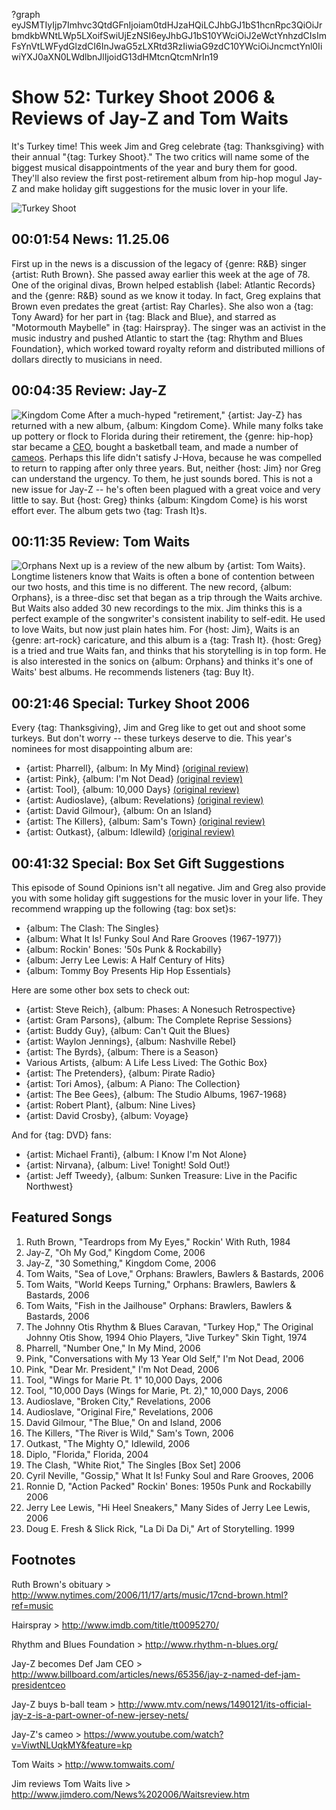 ?graph eyJSMTIyIjp7Imhvc3QtdGFnIjoiam0tdHJzaHQiLCJhbGJ1bS1hcnRpc3QiOiJrbmdkbWNtLWp5LXoifSwiUjEzNSI6eyJhbGJ1bS10YWciOiJ2eWctYnhzdCIsImFsYnVtLWFydGlzdCI6InJwaG5zLXRtd3RzIiwiaG9zdC10YWciOiJncmctYnl0IiwiYXJ0aXN0LWdlbnJlIjoidG13dHMtcnQtcmNrIn19

# Show 52: Turkey Shoot 2006 & Reviews of Jay-Z and Tom Waits
It's Turkey time! This week Jim and Greg celebrate {tag: Thanksgiving} with their annual "{tag: Turkey Shoot}." The two critics will name some of the biggest musical disappointments of the year and bury them for good. They'll also review the first post-retirement album from hip-hop mogul Jay-Z and make holiday gift suggestions for the music lover in your life.

![Turkey Shoot](http://static.soundopinions.org/images/2006/turkeyshoot.jpg)

## 00:01:54 News: 11.25.06
First up in the news is a discussion of the legacy of {genre: R&B} singer {artist: Ruth Brown}. She passed away earlier this week at the age of 78. One of the original divas, Brown helped establish {label: Atlantic Records} and the {genre: R&B} sound as we know it today. In fact, Greg explains that Brown even predates the great {artist: Ray Charles}. She also won a {tag: Tony Award} for her part in {tag: Black and Blue}, and starred as "Motormouth Maybelle" in {tag: Hairspray}. The singer was an activist in the music industry and pushed Atlantic to start the {tag: Rhythm and Blues Foundation}, which worked toward royalty reform and distributed millions of dollars directly to musicians in need.

## 00:04:35 Review: Jay-Z
![Kingdom Come](http://is2.mzstatic.com/image/thumb/Music/v4/0c/86/e5/0c86e567-b24d-8fe3-62b1-4347f59bc642/source/600x600bb.jpg "112080/204509084")
After a much-hyped "retirement," {artist: Jay-Z} has returned with a new album, {album: Kingdom Come}. While many folks take up pottery or flock to Florida during their retirement, the {genre: hip-hop} star became a [CEO](http://www.billboard.com/articles/news/65356/jay-z-named-def-jam-presidentceo), bought a basketball team, and made a number of [cameos](https://www.youtube.com/watch?v=ViwtNLUqkMY&feature=kp). Perhaps this life didn't satisfy J-Hova, because he was compelled to return to rapping after only three years. But, neither {host: Jim} nor Greg can understand the urgency. To them, he just sounds bored. This is not a new issue for Jay-Z -- he's often been plagued with a great voice and very little to say. But {host: Greg} thinks {album: Kingdom Come} is his worst effort ever. The album gets two {tag: Trash It}s.

## 00:11:35 Review: Tom Waits
![Orphans](http://is1.mzstatic.com/image/thumb/Music/v4/60/a3/d8/60a3d8e1-869e-cdab-9db6-ade7fc90b31b/source/600x600bb.jpg "83964/268496490")
Next up is a review of the new album by {artist: Tom Waits}. Longtime listeners know that Waits is often a bone of contention between our two hosts, and this time is no different. The new record, {album: Orphans}, is a three-disc set that began as a trip through the Waits archive. But Waits also added 30 new recordings to the mix. Jim thinks this is a perfect example of the songwriter's consistent inability to self-edit. He used to love Waits, but now just plain hates him. For {host: Jim}, Waits is an {genre: art-rock} caricature, and this album is a {tag: Trash It}. {host: Greg} is a tried and true Waits fan, and thinks that his storytelling is in top form. He is also interested in the sonics on {album: Orphans} and thinks it's one of Waits' best albums. He recommends listeners {tag: Buy It}.

## 00:21:46 Special: Turkey Shoot 2006
Every {tag: Thanksgiving}, Jim and Greg like to get out and shoot some turkeys. But don't worry -- these turkeys deserve to die. This year's nominees for most disappointing album are:

- {artist: Pharrell}, {album: In My Mind} [(original review)](/show/53/)
- {artist: Pink}, {album: I'm Not Dead} [(original review)](/show/20/)
- {artist: Tool}, {album: 10,000 Days} [(original review)](/show/24/)
- {artist: Audioslave}, {album: Revelations} [(original review)](/show/39/)
- {artist: David Gilmour}, {album: On an Island}
- {artist: The Killers}, {album: Sam's Town} [(original review)](/show/45/)
- {artist: Outkast}, {album: Idlewild} [(original review)](/show/38/)

## 00:41:32 Special: Box Set Gift Suggestions
This episode of Sound Opinions isn't all negative. Jim and Greg also provide you with some holiday gift suggestions for the music lover in your life. They recommend wrapping up the following {tag: box set}s:

- {album: The Clash: The Singles}
- {album: What It Is! Funky Soul And Rare Grooves (1967-1977)}
- {album: Rockin' Bones: '50s Punk & Rockabilly}
- {album: Jerry Lee Lewis: A Half Century of Hits}
- {album: Tommy Boy Presents Hip Hop Essentials}

Here are some other box sets to check out:

- {artist: Steve Reich}, {album: Phases: A Nonesuch Retrospective}
- {artist: Gram Parsons}, {album: The Complete Reprise Sessions}
- {artist: Buddy Guy}, {album: Can't Quit the Blues}
- {artist: Waylon Jennings}, {album: Nashville Rebel}
- {artist: The Byrds}, {album: There is a Season}
- Various Artists, {album: A Life Less Lived: The Gothic Box}
- {artist: The Pretenders}, {album: Pirate Radio}
- {artist: Tori Amos}, {album: A Piano: The Collection}
- {artist: The Bee Gees}, {album: The Studio Albums, 1967-1968}
- {artist: Robert Plant}, {album: Nine Lives}
- {artist: David Crosby}, {album: Voyage}

And for {tag: DVD} fans:

- {artist: Michael Franti}, {album: I Know I'm Not Alone}
- {artist: Nirvana}, {album: Live! Tonight! Sold Out!}
- {artist: Jeff Tweedy}, {album: Sunken Treasure: Live in the Pacific Northwest}

## Featured Songs
1. Ruth Brown, "Teardrops from My Eyes," Rockin' With Ruth, 1984
2. Jay-Z, "Oh My God," Kingdom Come, 2006
3. Jay-Z, "30 Something," Kingdom Come, 2006
4. Tom Waits, "Sea of Love," Orphans: Brawlers, Bawlers & Bastards, 2006
5. Tom Waits, "World Keeps Turning," Orphans: Brawlers, Bawlers & Bastards, 2006
6. Tom Waits, "Fish in the Jailhouse" Orphans: Brawlers, Bawlers & Bastards, 2006
7. The Johnny Otis Rhythm & Blues Caravan, "Turkey Hop," The Original Johnny Otis Show, 1994 Ohio Players, "Jive Turkey" Skin Tight, 1974
8. Pharrell, "Number One," In My Mind, 2006
9. Pink, "Conversations with My 13 Year Old Self," I'm Not Dead, 2006
10. Pink, "Dear Mr. President," I'm Not Dead, 2006
11. Tool, "Wings for Marie Pt. 1" 10,000 Days, 2006
12. Tool, "10,000 Days (Wings for Marie, Pt. 2)," 10,000 Days, 2006
13. Audioslave, "Broken City," Revelations, 2006
14. Audioslave, "Original Fire," Revelations, 2006
15. David Gilmour, "The Blue," On and Island, 2006
16. The Killers, "The River is Wild," Sam's Town, 2006
17. Outkast, "The Mighty O," Idlewild, 2006
18. Diplo, "Florida," Florida, 2004 
19. The Clash, "White Riot," The Singles [Box Set] 2006
20. Cyril Neville, "Gossip," What It Is! Funky Soul and Rare Grooves, 2006
21. Ronnie D, "Action Packed" Rockin' Bones: 1950s Punk and Rockabilly 2006
22. Jerry Lee Lewis, "Hi Heel Sneakers," Many Sides of Jerry Lee Lewis, 2006
23. Doug E. Fresh & Slick Rick, "La Di Da Di," Art of Storytelling. 1999

## Footnotes

Ruth Brown's obituary > http://www.nytimes.com/2006/11/17/arts/music/17cnd-brown.html?ref=music

Hairspray > http://www.imdb.com/title/tt0095270/

Rhythm and Blues Foundation > http://www.rhythm-n-blues.org/

Jay-Z becomes Def Jam CEO > http://www.billboard.com/articles/news/65356/jay-z-named-def-jam-presidentceo

Jay-Z buys b-ball team > http://www.mtv.com/news/1490121/its-official-jay-z-is-a-part-owner-of-new-jersey-nets/

Jay-Z's cameo > https://www.youtube.com/watch?v=ViwtNLUqkMY&feature=kp

Tom Waits > http://www.tomwaits.com/

Jim reviews Tom Waits live > http://www.jimdero.com/News%202006/Waitsreview.htm